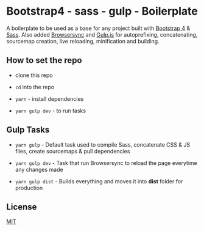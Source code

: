 # Bootstrap4 - sass - gulp - Boilerplate

A boilerplate to be used as a base for any project built with [Bootstrap 4](https://getbootstrap.com) & [Sass](https://sass-lang.com).
Also added [Browsersync](https://www.browsersync.io) and [Gulp.js](https://gulpjs.com/) for autoprefixing, concatenating, sourcemap creation, live reloading, minification and building.

## How to set the repo

* clone this repo

* `cd` into the repo

* `yarn` - install dependencies

* `yarn gulp dev` - to run tasks


## Gulp Tasks

* `yarn gulp` - Default task used to compile Sass, concatenate CSS & JS files, create sourcemaps & pull dependencies

* `yarn gulp dev` - Task that run Browsersync to reload the page everytime any changes made

* `yarn gulp dist` - Builds everything and moves it into **dist** folder for production

## License

[MIT](https://github.com/marcogregorin/bootstrap4-sass-gulp-boilerplate/blob/master/LICENSE)
